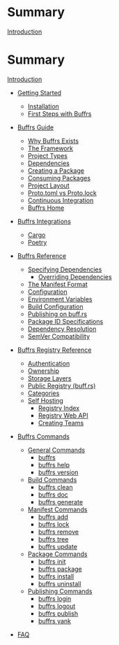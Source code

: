 # Summary

[Introduction](index.md)

# Summary

[Introduction](index.md)

* [Getting Started](getting-started/index.md)
    * [Installation](getting-started/installation.md)
    * [First Steps with Buffrs](getting-started/first-steps.md)

* [Buffrs Guide](guide/index.md)
    * [Why Buffrs Exists](guide/why-buffrs-exists.md)
    * [The Framework](guide/the-framework.md)
    * [Project Types](guide/project-types.md)
    * [Dependencies](guide/dependencies.md)
    * [Creating a Package](guide/creating-a-new-package.md)
    * [Consuming Packages](guide/consuming-packages.md)
    * [Project Layout](guide/project-layout.md)
    * [Proto.toml vs Proto.lock]()
    * [Continuous Integration]()
    * [Buffrs Home]()

* [Buffrs Integrations](integrations/index.md)
    * [Cargo](integrations/cargo.md)
    * [Poetry]()

* [Buffrs Reference]()
    * [Specifying Dependencies]()
        * [Overriding Dependencies]()
    * [The Manifest Format]()
    * [Configuration]()
    * [Environment Variables]()
    * [Build Configuration]()
    * [Publishing on buff.rs]()
    * [Package ID Specifications]()
    * [Dependency Resolution]()
    * [SemVer Compatibility]()

* [Buffrs Registry Reference]()
	* [Authentication]()
	* [Ownership]()
	* [Storage Layers]()
	* [Public Registry (buff.rs)]()
	* [Categories]()
	* [Self Hosting]()
        * [Registry Index]()
        * [Registry Web API]()
		* [Creating Teams]()

* [Buffrs Commands]()
    * [General Commands]()
        * [buffrs]()
        * [buffrs help]()
        * [buffrs version]()
    * [Build Commands]()
        * [buffrs clean]()
        * [buffrs doc]()
        * [buffrs generate]()
    * [Manifest Commands]()
        * [buffrs add]()
        * [buffrs lock]()
        * [buffrs remove]()
        * [buffrs tree]()
        * [buffrs update]()
    * [Package Commands]()
        * [buffrs init]()
        * [buffrs package]()
        * [buffrs install](commands/buffrs-install.md)
        * [buffrs uninstall]()
    * [Publishing Commands]()
        * [buffrs login]()
        * [buffrs logout]()
        * [buffrs publish]()
        * [buffrs yank]()

* [FAQ](faq.md)
